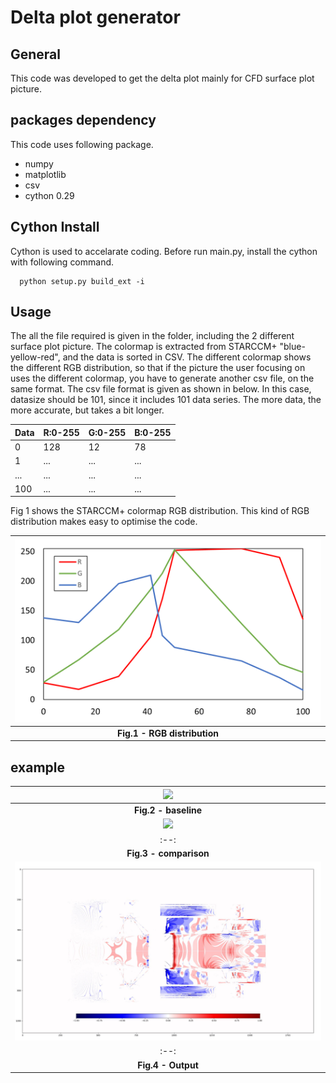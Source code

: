 # Delta plot generator

## General
This code was developed to get the delta plot mainly for CFD surface plot picture.

## packages dependency
This code uses following package.
- numpy
- matplotlib
- csv
- cython 0.29

## Cython Install
Cython is used to accelarate coding.
Before run main.py, install the cython with following command.


      python setup.py build_ext -i

## Usage
The all the file required is given in the folder, including the 2 different surface plot picture.
The colormap is extracted from STARCCM+ "blue-yellow-red", and the data is sorted in CSV.
The different colormap shows the different RGB distribution, so that if the picture the user focusing on uses the different colormap, you have to generate another csv file, on the same format. The csv file format is given as shown in below. In this case, datasize should be 101, since it includes 101 data series. The more data, the more accurate, but takes a bit longer.

<div align="center">

|Data|R:0-255|G:0-255|B:0-255|
|----|--------|-------|-------|
|0  |128|12|78|
|1|...|...|...|...|
|...|...|...|...|
|100|...|...|...|

</div>

Fig 1 shows the STARCCM+ colormap RGB distribution.
This kind of RGB distribution makes easy to optimise the code.

<div align="center">

| <img src="image/RBG_distribution.png" width="600"> | 
|:--:| 
|<b> Fig.1 - RGB distribution </b> |

</div>

## example
<div align="center">
      
| <img src="image/baseline.jpg" width="600"> | 
|:--:| 
|<b> Fig.2 - baseline </b> |
| <img src="image/comparison.jpg" width="600"> | 
|:--:| 
|<b> Fig.3 - comparison </b> |
| <img src="image/test.jpg" width="600"> | 
|:--:| 
|<b> Fig.4 - Output </b> |
      
</div>
